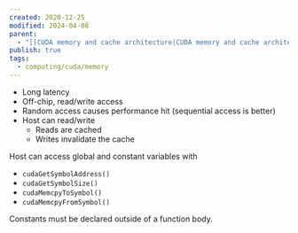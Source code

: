 ```yaml
---
created: 2020-12-25
modified: 2024-04-08
parent:
  - "[[CUDA memory and cache architecture|CUDA memory and cache architecture]]"
publish: true
tags:
  - computing/cuda/memory
---
```

- Long latency
- Off-chip, read/write access
- Random access causes performance hit (sequential access is better)
- Host can read/write
  - Reads are cached
  - Writes invalidate the cache

Host can access global and constant variables with
- `cudaGetSymbolAddress()`
- `cudaGetSymbolSize()`
- `cudaMemcpyToSymbol()`
- `cudaMemcpyFromSymbol()`

Constants must be declared outside of a function body.